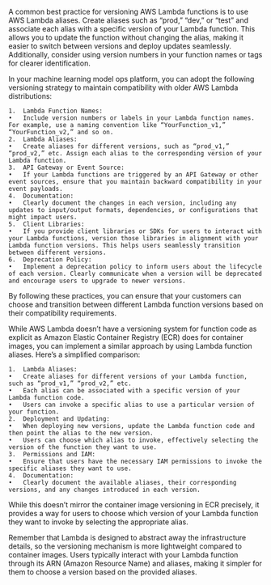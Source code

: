 A common best practice for versioning AWS Lambda functions is to use AWS Lambda aliases. Create aliases such as “prod,” “dev,” or “test” and associate each alias with a specific version of your Lambda function. This allows you to update the function without changing the alias, making it easier to switch between versions and deploy updates seamlessly. Additionally, consider using version numbers in your function names or tags for clearer identification.

In your machine learning model ops platform, you can adopt the following versioning strategy to maintain compatibility with older AWS Lambda distributions:

	1.	Lambda Function Names:
	•	Include version numbers or labels in your Lambda function names. For example, use a naming convention like “YourFunction_v1,” “YourFunction_v2,” and so on.
	2.	Lambda Aliases:
	•	Create aliases for different versions, such as “prod_v1,” “prod_v2,” etc. Assign each alias to the corresponding version of your Lambda function.
	3.	API Gateway or Event Source:
	•	If your Lambda functions are triggered by an API Gateway or other event sources, ensure that you maintain backward compatibility in your event payloads.
	4.	Documentation:
	•	Clearly document the changes in each version, including any updates to input/output formats, dependencies, or configurations that might impact users.
	5.	Client Libraries:
	•	If you provide client libraries or SDKs for users to interact with your Lambda functions, version those libraries in alignment with your Lambda function versions. This helps users seamlessly transition between different versions.
	6.	Deprecation Policy:
	•	Implement a deprecation policy to inform users about the lifecycle of each version. Clearly communicate when a version will be deprecated and encourage users to upgrade to newer versions.

By following these practices, you can ensure that your customers can choose and transition between different Lambda function versions based on their compatibility requirements.

While AWS Lambda doesn’t have a versioning system for function code as explicit as Amazon Elastic Container Registry (ECR) does for container images, you can implement a similar approach by using Lambda function aliases. Here’s a simplified comparison:

	1.	Lambda Aliases:
	•	Create aliases for different versions of your Lambda function, such as “prod_v1,” “prod_v2,” etc.
	•	Each alias can be associated with a specific version of your Lambda function code.
	•	Users can invoke a specific alias to use a particular version of your function.
	2.	Deployment and Updating:
	•	When deploying new versions, update the Lambda function code and then point the alias to the new version.
	•	Users can choose which alias to invoke, effectively selecting the version of the function they want to use.
	3.	Permissions and IAM:
	•	Ensure that users have the necessary IAM permissions to invoke the specific aliases they want to use.
	4.	Documentation:
	•	Clearly document the available aliases, their corresponding versions, and any changes introduced in each version.

While this doesn’t mirror the container image versioning in ECR precisely, it provides a way for users to choose which version of your Lambda function they want to invoke by selecting the appropriate alias.

Remember that Lambda is designed to abstract away the infrastructure details, so the versioning mechanism is more lightweight compared to container images. Users typically interact with your Lambda function through its ARN (Amazon Resource Name) and aliases, making it simpler for them to choose a version based on the provided aliases.


